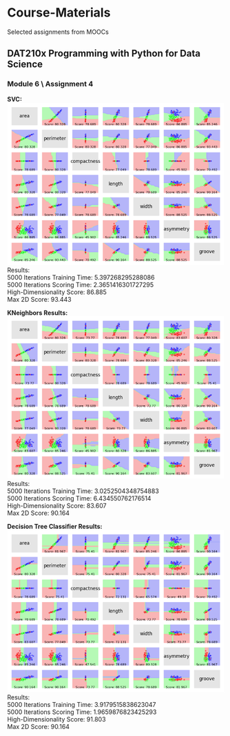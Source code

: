 # Course-Materials
Selected assignments from MOOCs

## DAT210x Programming with Python for Data Science  
### Module 6 \ Assignment 4

__SVC:__  
![alt text](https://github.com/Asav7/Course-Materials/blob/master/assignment_4_files/svc.png)  
Results:  
5000 Iterations Training Time:  5.397268295288086  
5000 Iterations Scoring Time:  2.3651416301727295  
High-Dimensionality Score:  86.885  
Max 2D Score:  93.443  

__KNeighbors Results:__  
![alt text](https://github.com/Asav7/Course-Materials/blob/master/assignment_4_files/kneighbors.png)  
Results:  
5000 Iterations Training Time:  3.0252504348754883  
5000 Iterations Scoring Time:  6.434550762176514  
High-Dimensionality Score:  83.607  
Max 2D Score:  90.164

__Decision Tree Classifier Results:__  
![alt text](https://github.com/Asav7/Course-Materials/blob/master/assignment_4_files/decision_tree_classifier.png)  
Results:  
5000 Iterations Training Time:  3.9179515838623047  
5000 Iterations Scoring Time:  1.9659876823425293  
High-Dimensionality Score:  91.803  
Max 2D Score:  90.164  
